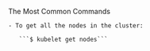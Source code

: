The Most Common Commands

    - To get all the nodes in the cluster:

       ```$ kubelet get nodes```
